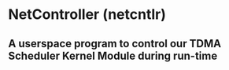 <h1>NetController (netcntlr)</h1>
<h2>A userspace program to control our TDMA Scheduler Kernel Module during run-time</h2>
<p></p>